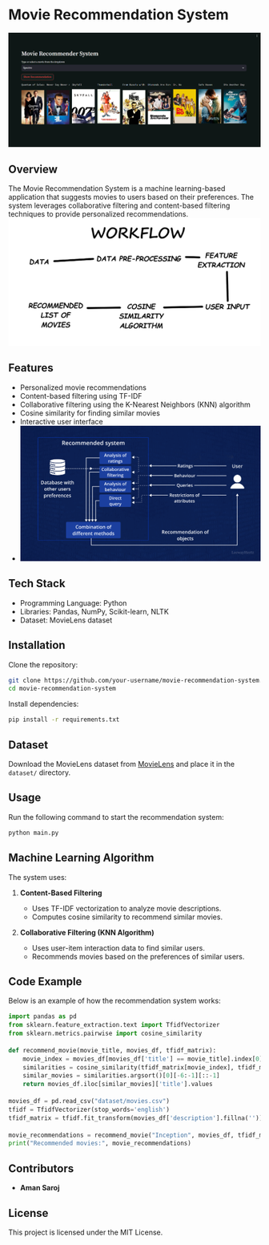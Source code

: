 # Movie Recommendation System
![image alt](https://github.com/amansaroj9616/Movies-Recommendation-System/blob/28059e5aae0afc35295598eab6d3db817fbcaa7a/Screenshot%202023-11-27%20214917.png)

## Overview
The Movie Recommendation System is a machine learning-based application that suggests movies to users based on their preferences. The system leverages collaborative filtering and content-based filtering techniques to provide personalized recommendations.
![image alt](https://github.com/amansaroj9616/Movies-Recommendation-System/blob/745c710c5076d0cde3628c5fa658c1f25019449b/199283931-e0b6139d-263b-41f8-add5-2fdd97bd1bcb.png)

## Features
- Personalized movie recommendations
- Content-based filtering using TF-IDF
- Collaborative filtering using the K-Nearest Neighbors (KNN) algorithm
- Cosine similarity for finding similar movies
- Interactive user interface
- ![image alt](https://github.com/amansaroj9616/Movies-Recommendation-System/blob/ff2a2ffba1a695da4b9f3f24c786eedf6617c376/recommendation-system-Banner.png)

## Tech Stack
- Programming Language: Python
- Libraries: Pandas, NumPy, Scikit-learn, NLTK
- Dataset: MovieLens dataset

## Installation
Clone the repository:
```bash
git clone https://github.com/your-username/movie-recommendation-system.git
cd movie-recommendation-system
```

Install dependencies:
```bash
pip install -r requirements.txt
```

## Dataset
Download the MovieLens dataset from [MovieLens](https://grouplens.org/datasets/movielens/) and place it in the `dataset/` directory.

## Usage
Run the following command to start the recommendation system:
```bash
python main.py
```

## Machine Learning Algorithm
The system uses:
1. **Content-Based Filtering**
   - Uses TF-IDF vectorization to analyze movie descriptions.
   - Computes cosine similarity to recommend similar movies.

2. **Collaborative Filtering (KNN Algorithm)**
   - Uses user-item interaction data to find similar users.
   - Recommends movies based on the preferences of similar users.

## Code Example
Below is an example of how the recommendation system works:

```python
import pandas as pd
from sklearn.feature_extraction.text import TfidfVectorizer
from sklearn.metrics.pairwise import cosine_similarity

def recommend_movie(movie_title, movies_df, tfidf_matrix):
    movie_index = movies_df[movies_df['title'] == movie_title].index[0]
    similarities = cosine_similarity(tfidf_matrix[movie_index], tfidf_matrix)
    similar_movies = similarities.argsort()[0][-6:-1][::-1]
    return movies_df.iloc[similar_movies]['title'].values

movies_df = pd.read_csv("dataset/movies.csv")
tfidf = TfidfVectorizer(stop_words='english')
tfidf_matrix = tfidf.fit_transform(movies_df['description'].fillna(''))

movie_recommendations = recommend_movie("Inception", movies_df, tfidf_matrix)
print("Recommended movies:", movie_recommendations)
```

## Contributors
- **Aman Saroj**

## License
This project is licensed under the MIT License.
